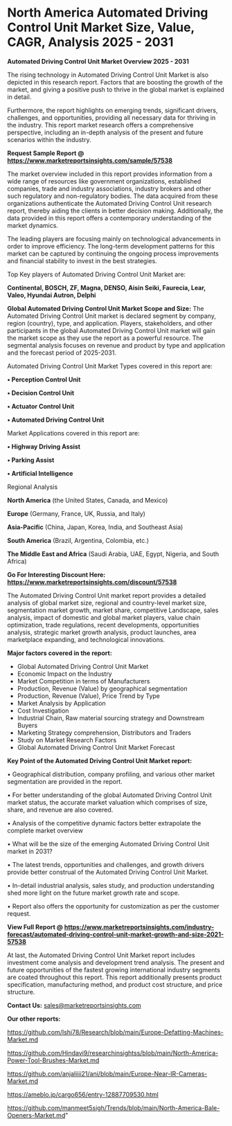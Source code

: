 # North America Automated Driving Control Unit Market Size, Value, CAGR, Analysis 2025 - 2031

<Strong> Automated Driving Control Unit Market Overview 2025 - 2031</strong>

The rising technology in Automated Driving Control Unit Market is also depicted in this research report. Factors that are boosting the growth of the market, and giving a positive push to thrive in the global market is explained in detail.

Furthermore, the report highlights on emerging trends, significant drivers, challenges, and opportunities, providing all necessary data for thriving in the industry. This report market research offers a comprehensive perspective, including an in-depth analysis of the present and future scenarios within the industry.

<strong>Request Sample Report @ <a href=https://www.marketreportsinsights.com/sample/57538>https://www.marketreportsinsights.com/sample/57538</a></strong>

The market overview included in this report provides information from a wide range of resources like government organizations, established companies, trade and industry associations, industry brokers and other such regulatory and non-regulatory bodies. The data acquired from these organizations authenticate the Automated Driving Control Unit research report, thereby aiding the clients in better decision making. Additionally, the data provided in this report offers a contemporary understanding of the market dynamics.

The leading players are focusing mainly on technological advancements in order to improve efficiency. The long-term development patterns for this market can be captured by continuing the ongoing process improvements and financial stability to invest in the best strategies.

Top Key players of Automated Driving Control Unit Market are:

<strong>Continental, BOSCH, ZF, Magna, DENSO, Aisin Seiki, Faurecia, Lear, Valeo, Hyundai Autron, Delphi</strong>

<strong><b>Global Automated Driving Control Unit Market Scope and Size:</b></strong>
The Automated Driving Control Unit market is declared segment by company, region (country), type, and application. Players, stakeholders, and other participants in the global Automated Driving Control Unit market will gain the market scope as they use the report as a powerful resource. The segmental analysis focuses on revenue and product by type and application and the forecast period of 2025-2031.

Automated Driving Control Unit Market Types covered in this report are:

<strong>• Perception Control Unit

• Decision Control Unit

• Actuator Control Unit

• Automated Driving Control Unit</strong>

Market Applications covered in this report are:

<strong>• Highway Driving Assist

• Parking Assist

• Artificial Intelligence</strong> 

Regional Analysis

<strong>North America</strong> (the United States, Canada, and Mexico)

<strong>Europe</strong> (Germany, France, UK, Russia, and Italy)

<strong>Asia-Pacific</strong> (China, Japan, Korea, India, and Southeast Asia)

<strong>South America</strong> (Brazil, Argentina, Colombia, etc.)

<strong>The Middle East and Africa</strong> (Saudi Arabia, UAE, Egypt, Nigeria, and South Africa)

<strong>Go For Interesting Discount Here: <a href=https://www.marketreportsinsights.com/discount/57538>https://www.marketreportsinsights.com/discount/57538</a></strong>

The Automated Driving Control Unit market report provides a detailed analysis of global market size, regional and country-level market size, segmentation market growth, market share, competitive Landscape, sales analysis, impact of domestic and global market players, value chain optimization, trade regulations, recent developments, opportunities analysis, strategic market growth analysis, product launches, area marketplace expanding, and technological innovations.

<strong><b>Major factors covered in the report:</b></strong>
<ul>
  <li>Global Automated Driving Control Unit Market </li>
  <li>Economic Impact on the Industry</li>
  <li>Market Competition in terms of Manufacturers</li>
  <li>Production, Revenue (Value) by geographical segmentation</li>
  <li>Production, Revenue (Value), Price Trend by Type</li>
  <li>Market Analysis by Application</li>
  <li>Cost Investigation</li>
  <li>Industrial Chain, Raw material sourcing strategy and Downstream Buyers</li>
  <li>Marketing Strategy comprehension, Distributors and Traders</li>
  <li>Study on Market Research Factors</li>
  <li>Global Automated Driving Control Unit Market Forecast</li>
</ul>

<strong><b>Key Point of the Automated Driving Control Unit Market report:</b></strong>

• Geographical distribution, company profiling, and various other market segmentation are provided in the report.

• For better understanding of the global Automated Driving Control Unit market status, the accurate market valuation which comprises of size, share, and revenue are also covered.

• Analysis of the competitive dynamic factors better extrapolate the complete market overview

• What will be the size of the emerging Automated Driving Control Unit market in 2031?

• The latest trends, opportunities and challenges, and growth drivers provide better construal of the Automated Driving Control Unit Market.

• In-detail industrial analysis, sales study, and production understanding shed more light on the future market growth rate and scope.

• Report also offers the opportunity for customization as per the customer request.

<strong><b>View Full Report @ <a href=https://www.marketreportsinsights.com/industry-forecast/automated-driving-control-unit-market-growth-and-size-2021-57538>https://www.marketreportsinsights.com/industry-forecast/automated-driving-control-unit-market-growth-and-size-2021-57538</a></b></strong>


At last, the Automated Driving Control Unit Market report includes investment come analysis and development trend analysis. The present and future opportunities of the fastest growing international industry segments are coated throughout this report. This report additionally presents product specification, manufacturing method, and product cost structure, and price structure.

<strong>Contact Us:</strong>
sales@marketreportsinsights.com

<strong>Our other reports:</strong>

<a href=https://github.com/Ishi78/Research/blob/main/Europe-Defatting-Machines-Market.md>https://github.com/Ishi78/Research/blob/main/Europe-Defatting-Machines-Market.md</a>

<a href=https://github.com/Hindavi9/researchinsightss/blob/main/North-America-Power-Tool-Brushes-Market.md>https://github.com/Hindavi9/researchinsightss/blob/main/North-America-Power-Tool-Brushes-Market.md</a>

<a href=https://github.com/anjaliiii21/ani/blob/main/Europe-Near-IR-Cameras-Market.md>https://github.com/anjaliiii21/ani/blob/main/Europe-Near-IR-Cameras-Market.md</a>

<a href=https://ameblo.jp/cargo656/entry-12887709530.html>https://ameblo.jp/cargo656/entry-12887709530.html</a>

<a href=https://github.com/manmeet5sigh/Trends/blob/main/North-America-Bale-Openers-Market.md>https://github.com/manmeet5sigh/Trends/blob/main/North-America-Bale-Openers-Market.md</a>"

